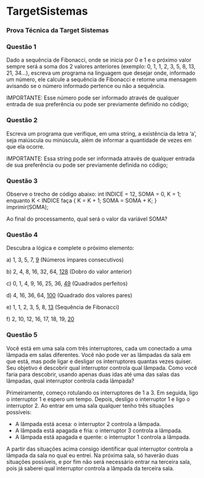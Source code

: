 # TargetSistemas

### Prova Técnica da Target Sistemas

### Questão 1

Dado a sequência de Fibonacci, onde se inicia por 0 e 1 e o próximo valor sempre será a soma dos 2
valores anteriores (exemplo: 0, 1, 1, 2, 3, 5, 8, 13, 21, 34...), escreva um programa na linguagem
que desejar onde, informado um número, ele calcule a sequência de Fibonacci e retorne uma mensagem
avisando se o número informado pertence ou não a sequência.

IMPORTANTE: Esse número pode ser informado através de qualquer entrada de sua preferência ou pode
ser previamente definido no código;

### Questão 2

Escreva um programa que verifique, em uma string, a existência da letra ‘a’, seja maiúscula ou
minúscula, além de informar a quantidade de vezes em que ela ocorre.

IMPORTANTE: Essa string pode ser informada através de qualquer entrada de sua preferência ou pode
ser previamente definida no código;

### Questão 3

Observe o trecho de código abaixo: int INDICE = 12, SOMA = 0, K = 1; enquanto K < INDICE faça { K =
K + 1; SOMA = SOMA + K; } imprimir(SOMA);

Ao final do processamento, qual será o valor da variável SOMA?

### Questão 4

Descubra a lógica e complete o próximo elemento:</p>
a) 1, 3, 5, 7, <u>9</u> (Números ímpares consecutivos) </p>
b) 2, 4, 8, 16, 32, 64, <u>128</u> (Dobro do valor anterior) </p>
c) 0, 1, 4, 9, 16, 25, 36, <u>49</u> (Quadrados perfeitos) </p>
d) 4, 16, 36, 64, <u>100</u> (Quadrado dos valores pares) </p>
e) 1, 1, 2, 3, 5, 8, <u>13</u> (Sequência de Fibonacci) </p>
f) 2, 10, 12, 16, 17, 18, 19, <u>20</u></p>

### Questão 5

Você está em uma sala com três interruptores, cada um conectado a uma lâmpada em salas diferentes.
Você não pode ver as lâmpadas da sala em que está, mas pode ligar e desligar os interruptores
quantas vezes quiser. Seu objetivo é descobrir qual interruptor controla qual lâmpada. Como você
faria para descobrir, usando apenas duas idas até uma das salas das lâmpadas, qual interruptor
controla cada lâmpada?

Primeiramente, começo rotulando os interruptores de 1 a 3. Em seguida, ligo o interruptor 1 e
espero um tempo. Depois, desligo o interruptor 1 e ligo o interruptor 2. Ao entrar em uma sala
qualquer tenho três situações possíveis:

* A lâmpada está acesa: o interruptor 2 controla a lâmpada.
* A lâmpada está apagada e fria: o interruptor 3 controla a lâmpada.
* A lâmpada está apagada e quente: o interruptor 1 controla a lâmpada.

A partir das situações acima consigo identificar qual interruptor controla a lâmpada da sala no qual
eu entrei. Na próxima sala, só haverão duas situações possíveis, e por fim não será necessário
entrar na terceira sala, pois já saberei qual interruptor controla a lâmpada da terceira sala.
